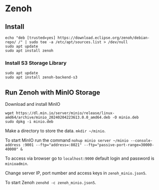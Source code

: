 # Zenoh

## Install
```
echo "deb [trusted=yes] https://download.eclipse.org/zenoh/debian-repo/ /" | sudo tee -a /etc/apt/sources.list > /dev/null
sudo apt update
sudo apt install zenoh 
```

### Install S3 Storage Library
```
sudo apt update
sudo apt install zenoh-backend-s3
```

## Run Zenoh with MinIO Storage
Download and install MinIO 
```
wget https://dl.min.io/server/minio/release/linux-amd64/archive/minio_20240204223613.0.0_amd64.deb -O minio.deb
sudo dpkg -i minio.deb
```

Make a directory to store the data. `mkdir ~/minio`.

To start MinIO run the command `nohup minio server ~/minio --console-address :9001 --ftp="address=:8021" --ftp="passive-port-range=30000-40000" &`

To access via browser go to `localhost:9000` default login and password is `minioadmin`.

Change server IP, port number and access keys in `zenoh_minio.json5`.

To start Zenoh `zenohd -c zenoh_minio.json5`.

